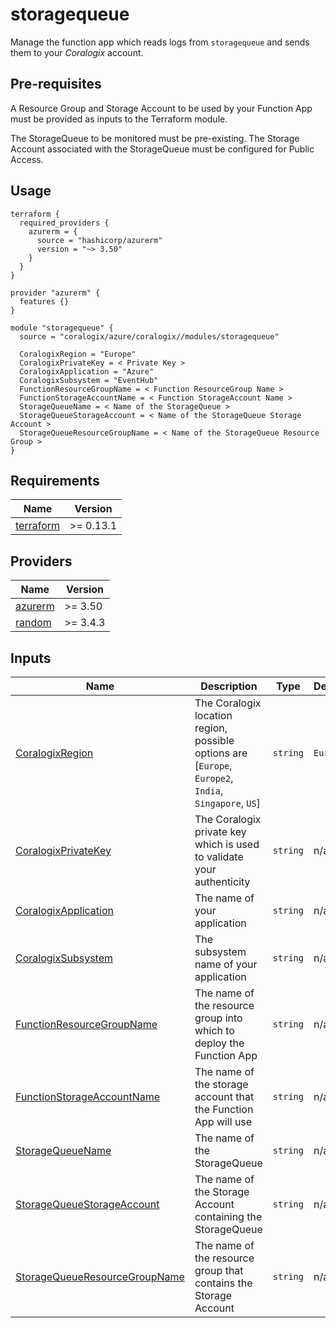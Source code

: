 # storagequeue

Manage the function app which reads logs from `storagequeue` and sends them to your *Coralogix* account.

## Pre-requisites

A Resource Group and Storage Account to be used by your Function App must be provided as inputs to the Terraform module.

The StorageQueue to be monitored must be pre-existing. The Storage Account associated with the StorageQueue must be configured for Public Access.

## Usage

```hcl
terraform {
  required_providers {
    azurerm = {
      source = "hashicorp/azurerm"
      version = "~> 3.50"
    }
  }
}

provider "azurerm" {
  features {}
}

module "storagequeue" {
  source = "coralogix/azure/coralogix//modules/storagequeue"

  CoralogixRegion = "Europe"
  CoralogixPrivateKey = < Private Key >
  CoralogixApplication = "Azure"
  CoralogixSubsystem = "EventHub"
  FunctionResourceGroupName = < Function ResourceGroup Name >
  FunctionStorageAccountName = < Function StorageAccount Name >
  StorageQueueName = < Name of the StorageQueue >
  StorageQueueStorageAccount = < Name of the StorageQueue Storage Account >
  StorageQueueResourceGroupName = < Name of the StorageQueue Resource Group >
}
```

## Requirements

| Name | Version |
|------|---------|
| <a name="requirement_terraform"></a> [terraform](#requirement\_terraform) | >= 0.13.1 |

## Providers

| Name | Version |
|------|---------|
| <a name="provider_azurerm"></a> [azurerm](#provider\_azurerm) | >= 3.50 |
| <a name="provider_random"></a> [random](#provider\_random) | >= 3.4.3 |

## Inputs

| Name | Description | Type | Default | Required |
|------|-------------|------|---------|:--------:|
| <a name="input_CoralogixRegion"></a> [CoralogixRegion](#input\_CoralogixRegion) | The Coralogix location region, possible options are [`Europe`, `Europe2`, `India`, `Singapore`, `US`] | `string` | `Europe` | no |
| <a name="input_CoralogixPrivateKey"></a> [CoralogixPrivateKey](#input\_CoralogixPrivateKey) | The Coralogix private key which is used to validate your authenticity | `string` | n/a | yes |
| <a name="input_CoralogixApplication"></a> [CoralogixApplication](#input\_CoralogixApplication) | The name of your application | `string` | n/a | yes |
| <a name="input_CoralogixSubsystem"></a> [CoralogixSubsystem](#input\_CoralogixSubsystem) | The subsystem name of your application | `string` | n/a | yes |
| <a name="input_FunctionResourceGroupName"></a> [FunctionResourceGroupName](#input\_FunctionResourceGroupName) | The name of the resource group into which to deploy the Function App | `string` | n/a | yes |
| <a name="input_FunctionStorageAccountName"></a> [FunctionStorageAccountName](#input\_FunctionStorageAccountName) | The name of the storage account that the Function App will use | `string` | n/a | yes |
| <a name="input_StorageQueueName"></a> [StorageQueueName](#input\_StorageQueueName) | The name of the StorageQueue | `string` | n/a | yes |
| <a name="input_StorageQueueStorageAccount"></a> [StorageQueueStorageAccount](#input\_StorageQueueStorageAccount) | The name of the Storage Account containing the StorageQueue | `string` | n/a | yes |
| <a name="input_StorageQueueResourceGroupName"></a> [StorageQueueResourceGroupName](#input\_StorageQueueResourceGroupName) | The name of the resource group that contains the Storage Account | `string` | n/a | yes |
